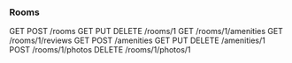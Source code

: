 ### Rooms

GET POST /rooms
GET PUT DELETE /rooms/1
GET /rooms/1/amenities
GET /rooms/1/reviews
GET POST /amenities
GET PUT DELETE /amenities/1
POST /rooms/1/photos
DELETE /rooms/1/photos/1
